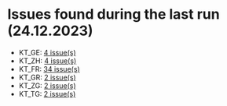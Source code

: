 # Issues found during the last run (24.12.2023)

- KT_GE: [4 issue(s)](tools/KT_GE_errors.csv)
- KT_ZH: [4 issue(s)](tools/KT_ZH_errors.csv)
- KT_FR: [34 issue(s)](tools/KT_FR_errors.csv)
- KT_GR: [2 issue(s)](tools/KT_GR_errors.csv)
- KT_ZG: [2 issue(s)](tools/KT_ZG_errors.csv)
- KT_TG: [2 issue(s)](tools/KT_TG_errors.csv)
